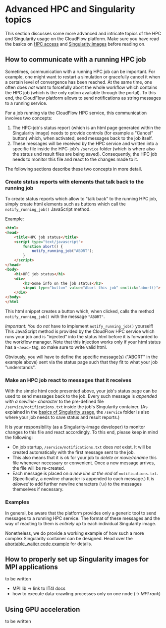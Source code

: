 # Advanced HPC and Singularity topics
This section discusses some more advanced and intricate topics of the HPC and
Singularity usage on the CloudFlow platform. Make sure you have read the
basics on [HPC access](basics_hpc.md) and [Singularity images](basics_singularity.md)
before reading on.

## How to communicate with a running HPC job
Sometimes, communication with a running HPC job can be important. For example,
one might want to restart a simulation or gracefully cancel it when a certain
level of convergence has been reached. At the same time, one often does _not_
want to forcefully abort the whole workflow which contains the HPC job (which is
the only option available through the portal). To this end, the CloudFlow
platform allows to send notifications as string messages to a running service.

For a job running via the CloudFlow HPC service, this communication involves two
concepts:
1. The HPC-job's status report (which is an html page generated within the 
   Singularity image) needs to provide controls (for example a "Cancel" button)
   which, when activated, send messages back to the job itself.
2. These messages will be received by the HPC service and written into a
   specific file inside the HPC-job's `/service` folder (which is where also the
   status und result files are being saved). Consequently, the HPC job needs to
   monitor this file and react to the changes made to it.

The following sections describe these two concepts in more detail.

### Create status reports with elements that talk back to the running job
To create status reports which allow to "talk back" to the running HPC job,
simply create html elements such as buttons which call the
`notify_running_job()` JavaScript method.

Example:
```html
<html>
<head>
    <title>HPC job status</title>
    <script type="text/javascript">
        function abort() {
            notify_running_job("ABORT");
        }
    </script>
</head>
<body>
    <h1>HPC job status</h1>
    <div>
        <h3>Some info on the job status</h3>
        <input type="button" value="Abort this job" onclick="abort()">
    </div>
</body>
</html
```
This html snippet creates a button which, when clicked, calls the method
`notify_running_job()` with the message `"ABORT"`.

_Important:_ You do _not_ have to implement `notify_running_job()` yourself!
This JavaScript method is provided by the CloudFlow HPC service which runs your
job and is "injected" into the status html before it is forwarded to the
workflow manager. Note that this injection works only if your html status has a
`<head>` tag, so make sure to write valid html.

Obviously, you will have to define the specific message(s) ("ABORT" in the 
example above) sent via the status page such that they fit to what your job
"understands".

### Make an HPC job react to messages that it receives
With the simple html code presented above, your job's status page can be used to
send messages back to the job. Every such message is _appended with a newline-
character_ to the pre-defined file `/service/notifications.txt` inside the job's
Singularity container. (As explained in the [basics of Singularity
usage](basics_singularity.md), the `/service` folder is also where your job
needs to save status and result reports.)

It is your responsibility (as a Singularity-image developer) to monitor changes
to this file and react accordingly. To this end, please keep in mind the 
following:
* On job startup, `/service/notifications.txt` does _not_ exist. It will be 
  created automatically with the first message sent to the job.
* This also means that it is ok for your job to _delete or move/rename_ this
  file whenever necessary or convenient. Once a new message arrives, the file 
  will be re-created.
* Each message is placed on _a new line at the end_ of `notifications.txt`.
  (Specifically, a newline character is appended to each message.) It is 
  _allowed_ to add further newline characters (`\n`) to the messages themselves
  if necessary.

### Examples
In general, be aware that the platform provides only a generic tool to send
messages to a running HPC service. The format of these messages and the way of
reacting to them is _entirely_ up to each individual Singularity image.

Nonetheless, we do provide a working example of how such a more complex
Singularity container can be designed. Head over the [abortable_waiter code 
example](../code_examples/Singularity/abortable_waiter) for details.

## How to properly set up Singularity images for MPI applications
to be written

* MPI lib -> link to IT4I docs
* how to execute data-crawling processes only on one node (-> _MPI rank_)

## Using GPU acceleration
to be written
